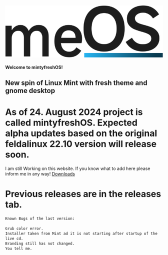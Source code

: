 ![meOS logo](image.png)
#### Welcome to mintyfreshOS!
## New spin of Linux Mint with fresh theme and gnome desktop

# As of 24. August 2024 project is called mintyfreshOS. Expected alpha updates based on the original feldalinux 22.10 version will release soon.
    
I am still Working on this website. If you know what to add here please inform me in any way!
[Downloads](https://jakubkruziko.github.io/meOS/download/download.html)


# Previous releases are in the releases tab. 
    Known Bugs of the last version:

    Grub color error.
    Installer taken from Mint ad it is not starting after startup of the live cd.
    Branding still has not changed.
    You tell me.

